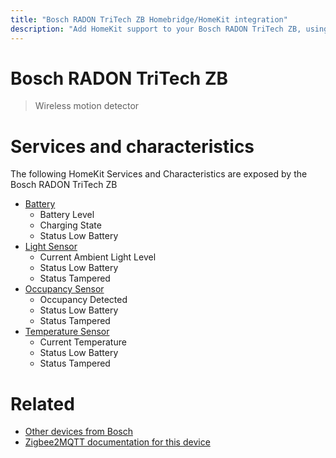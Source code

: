 ```yaml
---
title: "Bosch RADON TriTech ZB Homebridge/HomeKit integration"
description: "Add HomeKit support to your Bosch RADON TriTech ZB, using Homebridge, Zigbee2MQTT and homebridge-z2m."
---
```

<!---
This file has been GENERATED using src/docgen/docgen.ts
DO NOT EDIT THIS FILE MANUALLY!
-->
# Bosch RADON TriTech ZB
> Wireless motion detector


# Services and characteristics
The following HomeKit Services and Characteristics are exposed by
the Bosch RADON TriTech ZB

* [Battery](../../battery.md)
  * Battery Level
  * Charging State
  * Status Low Battery
* [Light Sensor](../../sensors.md)
  * Current Ambient Light Level
  * Status Low Battery
  * Status Tampered
* [Occupancy Sensor](../../sensors.md)
  * Occupancy Detected
  * Status Low Battery
  * Status Tampered
* [Temperature Sensor](../../sensors.md)
  * Current Temperature
  * Status Low Battery
  * Status Tampered


# Related
* [Other devices from Bosch](../index.md#bosch)
* [Zigbee2MQTT documentation for this device](https://www.zigbee2mqtt.io/devices/RADON_TriTech_ZB.html)
